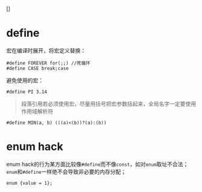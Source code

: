 []
# define
宏在编译时展开，将宏定义替换：

	#define FOREVER for(;;) //死循环
	#define CASE break;case 

避免使用的宏：

	#define PI 3.14
	
> 段落引用若必须使用宏，尽量用括号把宏参数括起来，全局名字一定要使用作用域解析符

	#define MIN(a, b) (((a)<(b))?(a):(b))
	
# enum hack
enum hack的行为某方面比较像`#define`而不像`const`，如对`enum`取址不合法；`enum`和`#define`一样绝不会导致非必要的内存分配；

	enum {value = 1};

